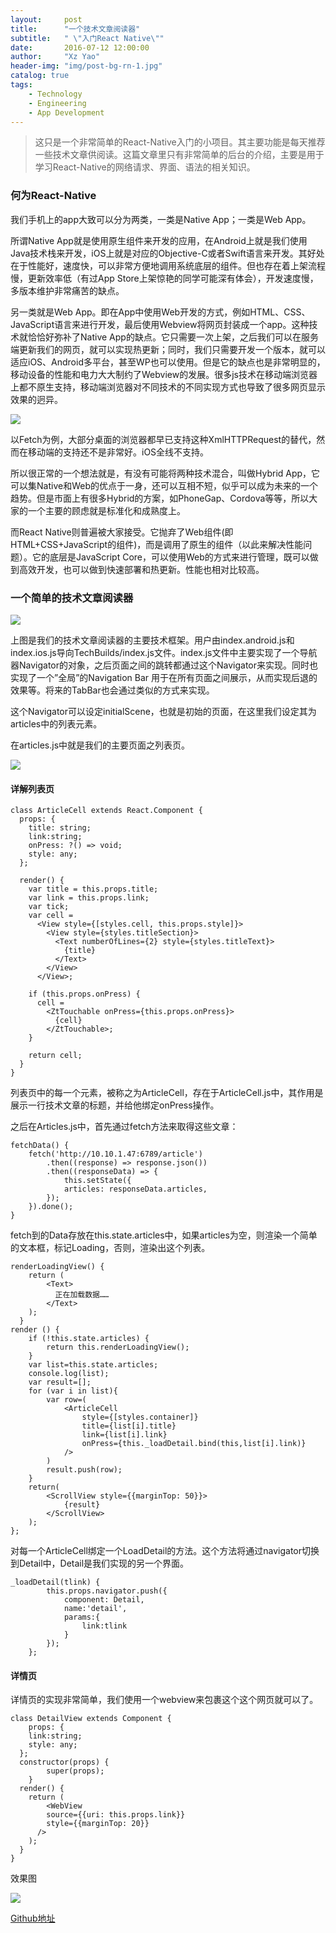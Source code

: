 ```yaml
---
layout:     post
title:      "一个技术文章阅读器"
subtitle:   " \"入门React Native\""
date:       2016-07-12 12:00:00
author:     "Xz Yao"
header-img: "img/post-bg-rn-1.jpg"
catalog: true
tags:
    - Technology
    - Engineering
    - App Development
---
```


>这只是一个非常简单的React-Native入门的小项目。其主要功能是每天推荐一些技术文章供阅读。这篇文章里只有非常简单的后台的介绍，主要是用于学习React-Native的网络请求、界面、语法的相关知识。

### 何为React-Native

我们手机上的app大致可以分为两类，一类是Native App；一类是Web App。 

所谓Native App就是使用原生组件来开发的应用，在Android上就是我们使用Java技术栈来开发，iOS上就是对应的Objective-C或者Swift语言来开发。其好处在于性能好，速度快，可以非常方便地调用系统底层的组件。但也存在着上架流程慢，更新效率低（有过App Store上架惊艳的同学可能深有体会），开发速度慢，多版本维护非常痛苦的缺点。

另一类就是Web App。即在App中使用Web开发的方式，例如HTML、CSS、JavaScript语言来进行开发，最后使用Webview将网页封装成一个app。这种技术就恰恰好弥补了Native App的缺点。它只需要一次上架，之后我们可以在服务端更新我们的网页，就可以实现热更新；同时，我们只需要开发一个版本，就可以适应iOS、Android多平台，甚至WP也可以使用。但是它的缺点也是非常明显的，移动设备的性能和电力大大制约了Webview的发展。很多js技术在移动端浏览器上都不原生支持，移动端浏览器对不同技术的不同实现方式也导致了很多网页显示效果的迥异。

![](http://ww3.sinaimg.cn/large/651b652ejw1f5thau7601j20vq0evag6.jpg)

以Fetch为例，大部分桌面的浏览器都早已支持这种XmlHTTPRequest的替代，然而在移动端的支持还不是非常好。iOS全线不支持。

所以很正常的一个想法就是，有没有可能将两种技术混合，叫做Hybrid App，它可以集Native和Web的优点于一身，还可以互相不短，似乎可以成为未来的一个趋势。但是市面上有很多Hybrid的方案，如PhoneGap、Cordova等等，所以大家的一个主要的顾虑就是标准化和成熟度上。

而React Native则普遍被大家接受。它抛弃了Web组件(即HTML+CSS+JavaScript的组件)，而是调用了原生的组件（以此来解决性能问题）。它的底层是JavaScript Core，可以使用Web的方式来进行管理，既可以做到高效开发，也可以做到快速部署和热更新。性能也相对比较高。

### 一个简单的技术文章阅读器

![](https://ws4.sinaimg.cn/large/651b652ejw1f5thywuvjlj204a0bnjrk.jpg)

上图是我们的技术文章阅读器的主要技术框架。用户由index.android.js和index.ios.js导向TechBuilds/index.js文件。index.js文件中主要实现了一个导航器Navigator的对象，之后页面之间的跳转都通过这个Navigator来实现。同时也实现了一个”全局”的Navigation Bar 用于在所有页面之间展示，从而实现后退的效果等。将来的TabBar也会通过类似的方式来实现。

这个Navigator可以设定initialScene，也就是初始的页面，在这里我们设定其为articles中的列表元素。

在articles.js中就是我们的主要页面之列表页。

![](https://ws1.sinaimg.cn/large/651b652ejw1f5ti6tmmd4j20di0ju76m.jpg)

#### 详解列表页

```
class ArticleCell extends React.Component {
  props: {
    title: string;
    link:string;
    onPress: ?() => void;
    style: any;
  };

  render() {
    var title = this.props.title;
    var link = this.props.link;
    var tick;
    var cell =
      <View style={[styles.cell, this.props.style]}>
        <View style={styles.titleSection}>
          <Text numberOfLines={2} style={styles.titleText}>
            {title}
          </Text>
        </View>
      </View>;

    if (this.props.onPress) {
      cell =
        <ZtTouchable onPress={this.props.onPress}>
          {cell}
        </ZtTouchable>;
    }

    return cell;
  }
}
```

列表页中的每一个元素，被称之为ArticleCell，存在于ArticleCell.js中，其作用是展示一行技术文章的标题，并给他绑定onPress操作。

之后在Articles.js中，首先通过fetch方法来取得这些文章：

```
fetchData() {
    fetch('http://10.10.1.47:6789/article')
        .then((response) => response.json())
        .then((responseData) => {
            this.setState({
            articles: responseData.articles,
        });
    }).done();
}
```

fetch到的Data存放在this.state.articles中，如果articles为空，则渲染一个简单的文本框，标记Loading，否则，渲染出这个列表。

```
renderLoadingView() {
    return (
        <Text>
          正在加载数据……
        </Text>
    );
  }
render () {
    if (!this.state.articles) {
        return this.renderLoadingView();
    }
    var list=this.state.articles;
    console.log(list);
    var result=[];
    for (var i in list){
        var row=(
            <ArticleCell
                style={[styles.container]}
                title={list[i].title}
                link={list[i].link}
                onPress={this._loadDetail.bind(this,list[i].link)}
            />
        )
        result.push(row);
    }
    return(  
        <ScrollView style={{marginTop: 50}}>
            {result}
        </ScrollView>
    );
};
```

对每一个ArticleCell绑定一个LoadDetail的方法。这个方法将通过navigator切换到Detail中，Detail是我们实现的另一个界面。

```
_loadDetail(tlink) {
        this.props.navigator.push({
            component: Detail,
            name:'detail',
            params:{
                link:tlink
            }
        });
    };
```

#### 详情页

详情页的实现非常简单，我们使用一个webview来包裹这个这个网页就可以了。

```
class DetailView extends Component {
    props: {
    link:string;
    style: any;
  };
  constructor(props) {
		super(props);
	}
  render() {
    return (
        <WebView
        source={{uri: this.props.link}}
        style={{marginTop: 20}}
      />
    );
  }
}
```
效果图

![](http://ww2.sinaimg.cn/large/651b652ejw1f5tla40cdij20cf0i9ju7.jpg)

[Github地址](https://github.com/stevefermi/TechBuilds)